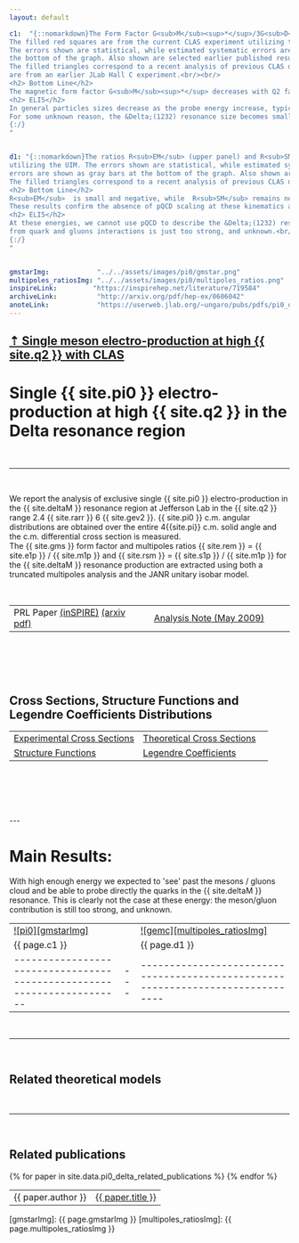 ```yaml
---
layout: default

c1:  "{::nomarkdown}The Form Factor G<sub>M</sub><sup>*</sup>/3G<sub>D</sub>.
The filled red squares are from the current CLAS experiment utilizing the Unitary Isobar Model (UIM). 
The errors shown are statistical, while estimated systematic errors are shown as gray bars at 
the bottom of the graph. Also shown are selected earlier published results. 
The filled triangles correspond to a recent analysis of previous CLAS data and the filled circles 
are from an earlier JLab Hall C experiment.<br/><br/>
<h2> Bottom Line</h2> 
The magnetic form factor G<sub>M</sub><sup>*</sup> decreases with Q2 faster than the elastic magnetic form factor.<br/><br/>
<h2> ELI5</h2> 
In general particles sizes decrease as the probe energy increase, typically like the proton. 
For some unknown reason, the &Delta;(1232) resonance size becomes smaller a lot faster.<br/>
{:/}
"


d1: "{::nomarkdown}The ratios R<sub>EM</sub> (upper panel) and R<sub>SM</sub> (lower panel). The filled red squares are from the current CLAS experiment
utilizing the UIM. The errors shown are statistical, while estimated systematic
errors are shown as gray bars at the bottom of the graph. Also shown are selected earlier published results. 
The filled triangles correspond to a recent analysis of previous CLAS data and the filled circles are from an earlier ]Lab Hall C experiment.<br/><br/>
<h2> Bottom Line</h2> 
R<sub>EM</sub>  is small and negative, while  R<sub>SM</sub> remains negative and increases in magnitude.
These results confirm the absence of pQCD scaling at these kinematics and suggest large helicity non-conservation.<br/><br/>
<h2> ELI5</h2> 
At these energies, we cannot use pQCD to describe the &Delta;(1232) resonance: the contributions
from quark and gluons interactions is just too strong, and unknown.<br/>
{:/}
"


gmstarImg:            "../../assets/images/pi0/gmstar.png"
multipoles_ratiosImg: "../../assets/images/pi0/multipoles_ratios.png"
inspireLink:         "https://inspirehep.net/literature/719584"
archiveLink:          "http://arxiv.org/pdf/hep-ex/0606042"
anoteLink:            "https://userweb.jlab.org/~ungaro/pubs/pdfs/pi0_delta.pdf"
---
```


## [ &#8673; Single meson electro-production at high {{ site.q2 }} with CLAS ](../meson)

# Single {{ site.pi0 }} electro-production at high {{ site.q2 }} in the Delta resonance region

<br/>

---

<br/>


We report the analysis of exclusive single {{ site.pi0 }} electro-production in the {{ site.deltaM }} 
resonance region at Jefferson Lab in the {{ site.q2 }} range 2.4 {{ site.rarr }} 6 {{ site.gev2 }}.
{{ site.pi0 }} c.m. angular distributions are obtained over the entire 4{{site.pi}} c.m. 
solid angle and the c.m. differential cross section is measured.<br/>
The {{ site.gms }} form factor and multipoles ratios  {{ site.rem }} = {{ site.e1p }} / {{ site.m1p }} and {{ site.rsm }} = {{ site.s1p }} / {{ site.m1p }} for 
the {{ site.deltaM }} resonance production are extracted using both a truncated multipoles 
analysis and the JANR unitary isobar model. 

<br/>

<table class="alternate">
<tr> 
<td style="width: 50%;"> PRL Paper <a href="https://inspirehep.net/literature/719584">(inSPIRE)</a>  <a href="https://arxiv.org/pdf/hep-ex/0606042.pdf">(arxiv pdf)</a></td>
<td> <a href="https://userweb.jlab.org/~ungaro/pubs/pdfs/pi0_delta.pdf">Analysis Note (May 2009)</a> </td>
</tr>
</table>

<br/>



<div class="colored_band">

<br/><br/>

<h2> Cross Sections, Structure Functions and Legendre Coefficients Distributions </h2>

<table class="alternate">
<tr> 
<td style="width: 50%;"> <a href="distributions/cross_sections">Experimental Cross Sections</a> </td>
<td> <a href="distributions/theo_cross_sections">Theoretical Cross Sections</a> </td>
</tr>
<tr> 
<td> <a href="distributions/structure_functions">Structure Functions</a> </td>
<td> <a href="distributions/legendre_coefficients">Legendre Coefficients</a> </td>
</tr>
</table>


<br/><br/><br/>

</div>

<br/>
---

<br/>

# Main Results:

With high enough energy we expected to 'see' past the mesons / gluons cloud and be able to probe directly the quarks in 
the {{ site.deltaM }} resonance. This is clearly not the case at these energy: the meson/gluon contribution
is still too strong, and unknown.<br/>


|                                                                        |     |                                                                                |
|:-----------------------------------------------------------------------|-----| ---------------------------------------------------------------------------------|
| [![pi0][gmstarImg]]({{page.gmstarImg}})                                |     | [![gemc][multipoles_ratiosImg]]({{page.multipoles_ratiosImg}})                  |
| {{ page.c1 }}                                                          |     | {{ page.d1 }}                          |
| ---------------------------------------------------------------------- | --- | ------------------------------------------------------------------------------- |





<br/>

---


<br/>


## Related theoretical models


<br/>

___

<br/>


## Related publications

<table class="alternate">
	{% for paper in site.data.pi0_delta_related_publications %}
		<tr>
            <td> {{ paper.author }} </td>
            <td> <a href="{{ paper.link }}"> {{ paper.title }}</a> </td>
        </tr>
	{% endfor %}
</table>

[gmstarImg]: {{ page.gmstarImg }}
[multipoles_ratiosImg]: {{ page.multipoles_ratiosImg }}


